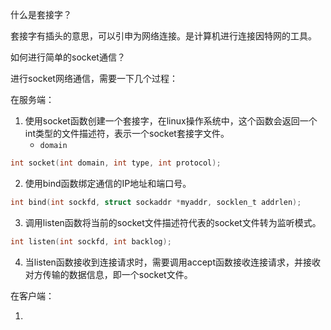 什么是套接字？

套接字有插头的意思，可以引申为网络连接。是计算机进行连接因特网的工具。

如何进行简单的socket通信？

进行socket网络通信，需要一下几个过程：

在服务端：

1. 使用socket函数创建一个套接字，在linux操作系统中，这个函数会返回一个int类型的文件描述符，表示一个socket套接字文件。
   - `domain` 

```c
int socket(int domain, int type, int protocol);
```



2. 使用bind函数绑定通信的IP地址和端口号。

```c
int bind(int sockfd, struct sockaddr *myaddr, socklen_t addrlen);
```



3. 调用listen函数将当前的socket文件描述符代表的socket文件转为监听模式。

```c
int listen(int sockfd, int backlog);
```



4. 当listen函数接收到连接请求时，需要调用accept函数接收连接请求，并接收对方传输的数据信息，即一个socket文件。

在客户端：

1. 